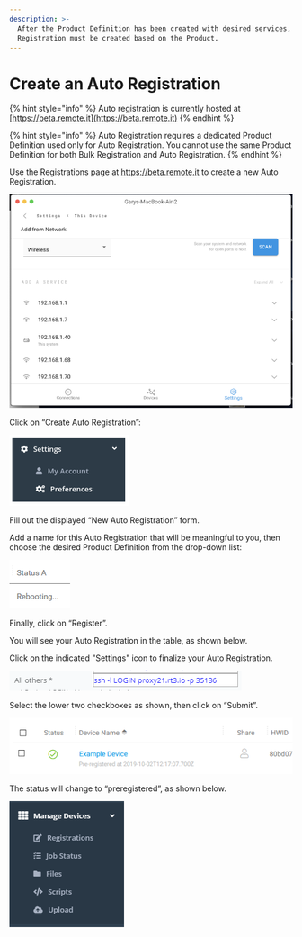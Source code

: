 ```yaml
---
description: >-
  After the Product Definition has been created with desired services, an Auto
  Registration must be created based on the Product.
---
```


# Create an Auto Registration

{% hint style="info" %}
Auto registration is currently hosted at [https://beta.remote.it](https://beta.remote.it)
{% endhint %}

{% hint style="info" %}
Auto Registration requires a dedicated Product Definition used only for Auto Registration. You cannot use the same Product Definition for both Bulk Registration and Auto Registration.
{% endhint %}

Use the Registrations page at https://beta.remote.it to create a new Auto Registration.

![](../../.gitbook/assets/image%20%28203%29.png)

Click on “Create Auto Registration”:

![](../../.gitbook/assets/image%20%28467%29.png)

Fill out the displayed “New Auto Registration” form. 

Add a name for this Auto Registration that will be meaningful to you, then choose the desired Product Definition from the drop-down list:

![](../../.gitbook/assets/image%20%28251%29.png)

Finally, click on “Register”.

You will see your Auto Registration in the table, as shown below.

Click on the indicated "Settings" icon to finalize your Auto Registration.

![](../../.gitbook/assets/image%20%2810%29.png)

Select the lower two checkboxes as shown, then click on “Submit”. 

![](../../.gitbook/assets/image%20%28298%29.png)

The status will change to “preregistered”, as shown below.

![](../../.gitbook/assets/image%20%28436%29.png)

